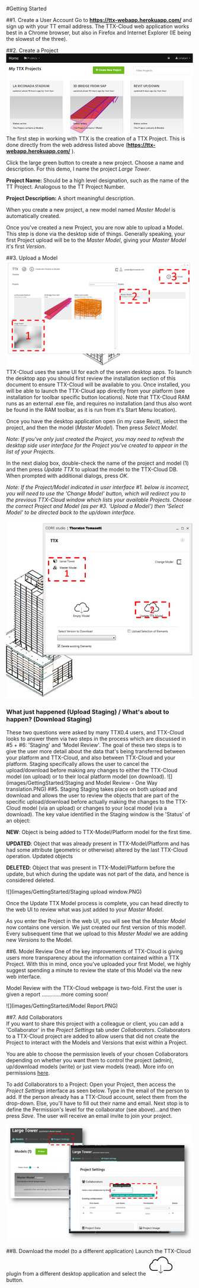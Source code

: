 #Getting Started

##1. Create a User Account
Go to **https://ttx-webapp.herokuapp.com/** and sign up with your TT email address.
The TTX-Cloud web application works best in a Chrome browser, but also in Firefox and Internet Explorer (IE being the slowest of the three).

##2. Create a Project
![](images/GettingStarted/GS_createProject1.PNG)
The first step in working with TTX is the creation of a TTX Project. This is done directly from the web address listed above (**https://ttx-webapp.herokuapp.com/** ).

Click the large green button to create a new project. Choose a name and description. For this demo, I name the project *Large Tower*.

**Project Name:** Should be a high level designation, such as the name of the TT Project. Analogous to the TT Project Number.

**Project Description:** A short meaningful description. 

When you create a new project, a new model named *Master Model* is automatically created.

Once you've created a new Project, you are now able to upload a Model. This step is done via the desktop  side of things. Generally speaking, your first Project upload will be to the *Master Model*, giving your *Master Model* it's first *Version*. 

##3. Upload a Model
![](images/GettingStarted/GS_desktopUI.png)
TTX-Cloud uses the same UI for each of the seven desktop apps. To launch the desktop app you should first review the installation section of this document to ensure TTX-Cloud will be available to you. Once installed, you will be able to launch the TTX-Cloud app directly from your platform (see installation for toolbar specific button locations). Note that TTX-Cloud RAM runs as an external .exe file, and requires no installation (and thus also wont be found in the RAM toolbar, as it is run from it's Start Menu location). 

Once you have the desktop application open (in my case Revit), select the project, and then the model (*Master Model*). Then press *Select Model*.

*Note: If you've only just created the Project, you may need to refresh the desktop side user interface for the Project you've created to appear in the list of your Projects.*

In the next dialog box, double-check the name of the project and model (1) and then press *Update TTX* to upload the model to the TTX-Cloud DB.
When prompted with additional dialogs, press *OK*.

*Note: If the Project/Model indicated in user interface #1. below is incorrect, you will need to use the 'Change Model' button, which will redirect you to the previous TTX-Cloud window which lists your available Projects. Choose the correct Project and Model (as per #3. 'Upload a Model') then 'Select Model' to be directed back to the up/down interface.* 

![](images/GettingStarted/GS_desktopUI2.png)



### What just happened (Upload Staging) / What's about to happen? (Download Staging)

 These two questions were asked by many TTX0.4 users, and TTX-Cloud looks to answer them via two steps in the process which are discussed in #5 + #6: 'Staging' and 'Model Review'. The goal of these two steps is to give the user more detail about the data that's being transferred between your platform and TTX-Cloud, and also between TTX-Cloud and your platform. Staging specifically allows the user to cancel the upload/download before making any changes to either the TTX-Cloud model (on upload) or to their local platform model (on download). 
![](images/GettingStarted/Staging and Model Review - One Way translation.PNG)
##5. Staging
Staging takes place on both upload and download and allows the user to review the objects that are part of the specific upload/download before actually making the changes to the TTX-Cloud model (via an upload) or changes to your local model (via a download). The key value identified in the Staging window is the 'Status' of an object: 

**NEW**: Object is being added to TTX-Model/Platform model for the first time.

**UPDATED**: Object that was already present in TTX-Model/Platform and has had some attribute (geometric or otherwise) altered by the last TTX-Cloud operation. Updated objects 

**DELETED**: Object that was present in TTX-Model/Platform before the update, but which during the update was not part of the data, and hence is considered deleted.  

![](images/GettingStarted/Staging upload window.PNG)



Once the Update TTX Model process is complete, you can head directly to the web UI to review what was just added to your *Master Model*.  

As you enter the Project in the web UI, you will see that the *Master Model* now contains one version. We just created our first version of this model!. Every subsequent time that we upload to this *Master Model* we are adding new *Versions* to the Model.  


##6. Model Review 
One of the key improvements of TTX-Cloud is giving users more transparency about the information contained within a TTX Project. With this in mind, once you've uploaded your first Model, we highly suggest spending a minute to review the state of this Model via the new web interface.

Model Review with the TTX-Cloud webpage is two-fold. First the user is given a report .............more coming soon!

![](images/GettingStarted/Model Report.PNG)



##7. Add Collaborators  
If you want to share this project with a colleague or client, you can add a 'Collaborator' in the *Project Settings* tab  under *Collaborators*. Collaborators to a TTX-Cloud project are added to allow users that did not create the Project to interact with the Models and Versions that exist within a Project.

You are able to choose the permission levels of your chosen Collaborators depending on whether you want them to control the project (admin), up/download models (write) or just view models (read). More info on permissions [here](the_web_user_interface.md).

To add Collaborators to a Project: Open your Project, then access the *Project Settings* interface as seen below. Type in the email of the person to add. If the person already has a TTX-Cloud account, select them from the drop-down. Else, you'll have to fill out their name and email. Next stop is to define the Permission's level for the collaborator (see above)...and then press *Save*. 
The user will receive an email invite to join your project.


![](images/GettingStarted/GS_Collabs.png)




##8. Download the model (to a different application)
Launch the TTX-Cloud plugin from a different desktop application and select the ![](images/GettingStarted/desktop_download.PNG) button.

